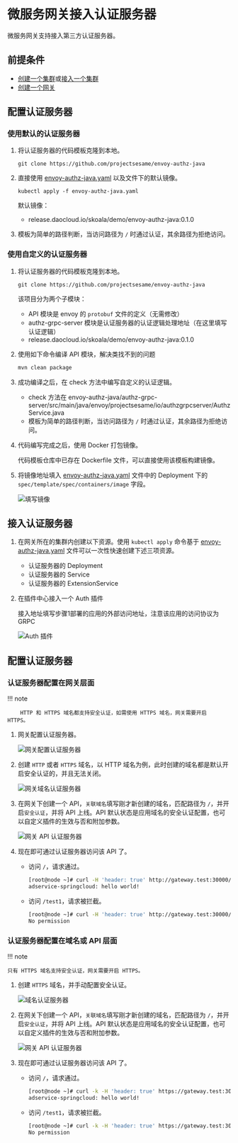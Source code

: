 # 微服务网关接入认证服务器

微服务网关支持接入第三方认证服务器。

## 前提条件

- [创建一个集群](../../kpanda/user-guide/clusters/create-cluster.md)或[接入一个集群](../../kpanda/user-guide/clusters/integrate-cluster.md)
- [创建一个网关](../gateway/index.md)

## 配置认证服务器

### 使用默认的认证服务器

1. 将认证服务器的代码模板克隆到本地。

    ```
    git clone https://github.com/projectsesame/envoy-authz-java
    ```

2. 直接使用 [envoy-authz-java.yaml](https://github.com/projectsesame/envoy-authz-java/blob/main/envoy-authz-java.yaml)
   以及文件下的默认镜像。

    ```
    kubectl apply -f envoy-authz-java.yaml
    ```

    默认镜像：

    - release.daocloud.io/skoala/demo/envoy-authz-java:0.1.0

3. 模板为简单的路径判断，当访问路径为 `/` 时通过认证，其余路径为拒绝访问。

### 使用自定义的认证服务器

1. 将认证服务器的代码模板克隆到本地。

    ```
    git clone https://github.com/projectsesame/envoy-authz-java
    ```

    该项目分为两个子模块：

    - API 模块是 envoy 的 `protobuf` 文件的定义（无需修改）
    - authz-grpc-server 模块是认证服务器的认证逻辑处理地址（在这里填写认证逻辑）
    - release.daocloud.io/skoala/demo/envoy-authz-java:0.1.0

2. 使用如下命令编译 API 模块，解决类找不到的问题

    ```bash
    mvn clean package
    ```

3. 成功编译之后，在 check 方法中编写自定义的认证逻辑。

    - check 方法在 envoy-authz-java/authz-grpc-server/src/main/java/envoy/projectsesame/io/authzgrpcserver/AuthzService.java
    - 模板为简单的路径判断，当访问路径为 `/` 时通过认证，其余路径为拒绝访问。

4. 代码编写完成之后，使用 Docker 打包镜像。

    代码模板仓库中已存在 Dockerfile 文件，可以直接使用该模板构建镜像。

5. 将镜像地址填入 [envoy-authz-java.yaml](https://github.com/projectsesame/envoy-authz-java/blob/main/all-in-one-contour.yaml) 文件中的 Deployment 下的 `spec/template/spec/containers/image` 字段。

    ![填写镜像](https://docs.daocloud.io/daocloud-docs-images/docs/skoala/images/jwt04.png)

## 接入认证服务器

1. 在网关所在的集群内创建以下资源。使用 `kubectl apply` 命令基于
   [envoy-authz-java.yaml](https://github.com/projectsesame/envoy-authz-java/blob/main/envoy-authz-java.yaml)
   文件可以一次性快速创建下述三项资源。

    - 认证服务器的 Deployment
    - 认证服务器的 Service
    - 认证服务器的 ExtensionService

2. 在插件中心接入一个 Auth 插件

    接入地址填写步骤1部署的应用的外部访问地址，注意该应用的访问协议为 GRPC

    ![Auth 插件](../images/auth-plugin.png)


## 配置认证服务器

### 认证服务器配置在网关层面

!!! note

        HTTP 和 HTTPS 域名都支持安全认证，如需使用 HTTPS 域名，网关需要开启 HTTPS。

1. 网关配置认证服务器。

    ![网关配置认证服务器](../images/gateway-auth-plugin.png)

2. 创建 `HTTP` 或者 `HTTPS` 域名，以 HTTP 域名为例，此时创建的域名都是默认开启安全认证的，并且无法关闭。

    ![网关域名认证服务器](../images/gateway-virtualhost-auth-plugin.png)

3. 在网关下创建一个 API，`关联域名`填写刚才新创建的域名，匹配路径为 `/`，并开启`安全认证`，并将 API 上线。API 默认状态是应用域名的安全认证配置，也可以自定义插件的生效与否和附加参数。

    ![网关 API 认证服务器](../images/gateway-api-auth-plugin.png)

4. 现在即可通过认证服务器访问该 API 了。
   - 访问 `/`，请求通过。

        ```bash
        [root@node ~]# curl -H 'header: true' http://gateway.test:30000/
        adservice-springcloud: hello world!
        ```

    - 访问 `/test1`，请求被拦截。

        ```bash
        [root@node ~]# curl -H 'header: true' http://gateway.test:30000/test1
        No permission
        ```

### 认证服务器配置在域名或 API 层面

!!! note

    只有 HTTPS 域名支持安全认证，网关需要开启 HTTPS。

1. 创建 `HTTPS` 域名，并手动配置安全认证。

    ![域名认证服务器](../images/virtualhost-auth-plugin.png)

2. 在网关下创建一个 API，`关联域名`填写刚才新创建的域名，匹配路径为 `/`，并开启`安全认证`，并将 API 上线。API 默认状态是应用域名的安全认证配置，也可以自定义插件的生效与否和附加参数。

    ![网关 API 认证服务器](../images/gateway-api-auth-plugin.png)

3. 现在即可通过认证服务器访问该 API 了。
   - 访问 `/`，请求通过。

        ```bash
        [root@node ~]# curl -k -H 'header: true' https://gateway.test:30001/
        adservice-springcloud: hello world!
        ```

   - 访问 `/test1`，请求被拦截。

        ```bash
        [root@node ~]# curl -k -H 'header: true' https://gateway.test:30001/test1
        No permission
        ```
